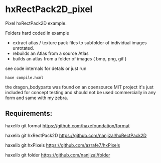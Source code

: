 # hxRectPack2D_pixel

Pixel hxRectPack2D example. 

Folders hard coded in example

- extract atlas / texture pack files to subfolder of individual images unrotated.
- rebuilds an Atlas from a source Atlas
- builds an atlas from a folder of images ( bmp, png, gif )

see code internals for detals or just run 
```
haxe compile.hxml  
```
the dragon_bodyparts was found on an opensource MIT project it's just included for concept testing and should not be used commercially in any form and same with my zebra.

## Requirements:

haxelib git format https://github.com/haxefoundation/format

haxelib git hxRectPack2D https://github.com/nanjizal/hxRectPack2D

haxelib git hxPixels https://github.com/azrafe7/hxPixels

haxelib git folder https://github.com/nanjizal/folder

